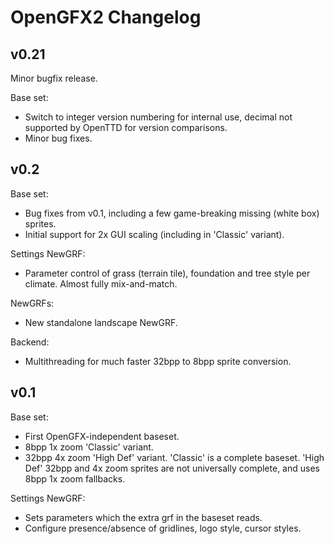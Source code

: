 # OpenGFX2 Changelog

## v0.21
Minor bugfix release.

Base set:
* Switch to integer version numbering for internal use, decimal not supported by OpenTTD for version comparisons.
* Minor bug fixes.

## v0.2
Base set:
* Bug fixes from v0.1, including a few game-breaking missing (white box) sprites.
* Initial support for 2x GUI scaling (including in 'Classic' variant).

Settings NewGRF:
* Parameter control of grass (terrain tile), foundation and tree style per climate. Almost fully mix-and-match.

NewGRFs:
* New standalone landscape NewGRF.

Backend:
* Multithreading for much faster 32bpp to 8bpp sprite conversion.

## v0.1
Base set:
* First OpenGFX-independent baseset.
* 8bpp 1x zoom 'Classic' variant.
* 32bpp 4x zoom 'High Def' variant.
'Classic' is a complete baseset. 'High Def' 32bpp and 4x zoom sprites are not universally complete, and uses 8bpp 1x zoom fallbacks.

Settings NewGRF:
* Sets parameters which the extra grf in the baseset reads.
* Configure presence/absence of gridlines, logo style, cursor styles.
